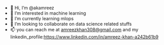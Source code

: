 - 👋 Hi, I’m @akamreez
- 👀 I’m interested in machine learning
- 🌱 I’m currently learning mlops
- 💞️ I’m looking to collaborate on data science related stuffs
- 📫 you can reach me at amreezkhan308@gmail.com and my linkedin_profile:https://www.linkedin.com/in/amreez-khan-a242b61b9

<!---

--->
